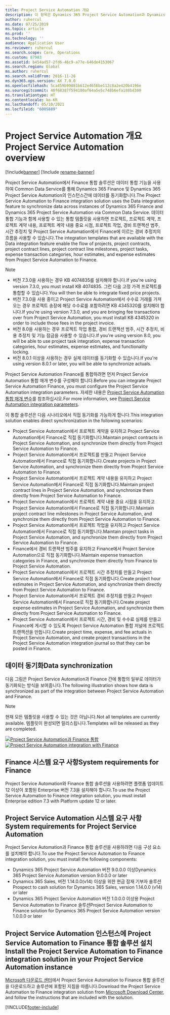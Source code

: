 ```yaml
---
title: Project Service Automation 개요
description: 이 항목은 Dynamics 365 Project Service Automation과 Dynamics 365 Finance 통합 솔루션에 대한 정보를 제공합니다.
author: ruhercul
ms.date: 07/25/2019
ms.topic: article
ms.prod: ''
ms.technology: ''
audience: Application User
ms.reviewer: ruhercul
ms.search.scope: Core, Operations
ms.custom: 87983
ms.assetid: b454ad57-2fd6-46c9-a77e-646de4153067
ms.search.region: Global
ms.author: ruhercul
ms.search.validFrom: 2016-11-28
ms.dyn365.ops.version: AX 7.0.0
ms.openlocfilehash: 5ca459b99881b612e4656be112c8a2e420b4196e
ms.sourcegitcommit: 40f68387f594180af64a5e5c748b6efa188bd300
ms.translationtype: HT
ms.contentlocale: ko-KR
ms.lasthandoff: 05/10/2021
ms.locfileid: "6005889"
---
```

# <a name="project-service-automation-overview"></a><span data-ttu-id="20e18-103">Project Service Automation 개요</span><span class="sxs-lookup"><span data-stu-id="20e18-103">Project Service Automation overview</span></span>

[!include[banner](../includes/banner.md)]
[!include [rename-banner](~/includes/cc-data-platform-banner.md)]

<span data-ttu-id="20e18-104">Project Service Automation에서 Finance 통합 솔루션은 데이터 통합 기능을 사용하여 Common Data Service를 통해 Dynamics 365 Finance 및 Dynamics 365 Project Service Automation의 인스턴스간에 데이터를 동기화합니다.</span><span class="sxs-lookup"><span data-stu-id="20e18-104">The Project Service Automation to Finance integration solution uses the Data integration feature to synchronize data across instances of Dynamics 365 Finance and Dynamics 365 Project Service Automation via Common Data Service.</span></span> <span data-ttu-id="20e18-105">데이터 통합 기능과 함께 사용할 수 있는 통합 템플릿을 사용하면 프로젝트, 프로젝트 계약, 프로젝트 계약 내용, 프로젝트 계약 내용 중요 시점, 프로젝트 작업, 경비 트랜잭션 범주, 시간 추정치 및 Project Service Automation에서 Finance에 이르는 경비 추정치의 흐름을 사용할 수 있습니다.</span><span class="sxs-lookup"><span data-stu-id="20e18-105">The integration templates that are available with the Data integration feature enable the flow of projects, project contracts, project contract lines, project contract line milestones, project tasks, expense transaction categories, hour estimates, and expense estimates from Project Service Automation to Finance.</span></span>

> [!NOTE]
> - <span data-ttu-id="20e18-106">버전 7.3.0을 사용하는 경우 KB 4074835를 설치해야 합니다.</span><span class="sxs-lookup"><span data-stu-id="20e18-106">If you're using version 7.3.0, you must install KB 4074835.</span></span> <span data-ttu-id="20e18-107">그런 다음 고정 가격 프로젝트를 통합할 수 있습니다.</span><span class="sxs-lookup"><span data-stu-id="20e18-107">You will then be able to integrate fixed price projects.</span></span>
> - <span data-ttu-id="20e18-108">버전 7.3.0을 사용 중이고 Project Service Automation에서 수수료 거래를 가져오는 경우 프로젝트 송장에 해당 수수료를 포함하려면 KB 4345320를 설치해야 합니다.</span><span class="sxs-lookup"><span data-stu-id="20e18-108">If you're using version 7.3.0, and you are bringing fee transactions over from Project Service Automation, you must install KB 4345320 in order to include those fees in the project invoice.</span></span>
> - <span data-ttu-id="20e18-109">버전 8.0을 사용하는 경우 프로젝트 작업 통합, 경비 트랜잭션 범주, 시간 추정치, 비용 추정치 및 기능 잠금을 사용할 수 있습니다.</span><span class="sxs-lookup"><span data-stu-id="20e18-109">If you're using version 8.0, you will be able to use project task integration, expense transaction categories, hour estimates, expense estimates, and functionality locking.</span></span>
> - <span data-ttu-id="20e18-110">버전 8.0.1 이상을 사용하는 경우 실제 데이터를 동기화할 수 있습니다.</span><span class="sxs-lookup"><span data-stu-id="20e18-110">If you're using version 8.0.1 or later, you will be able to synchronize actuals.</span></span>

<span data-ttu-id="20e18-111">Project Service Automation Finance를 통합하려면 먼저 Project Service Automation 통합 매개 변수를 구성해야 합니다.</span><span class="sxs-lookup"><span data-stu-id="20e18-111">Before you can integrate Project Service Automation Finance, you must configure the Project Service Automation integration parameters.</span></span> <span data-ttu-id="20e18-112">자세한 내용은 [Project Service Automation 통합 매개 변수](PSA-parameters.md)를 참조하십시오.</span><span class="sxs-lookup"><span data-stu-id="20e18-112">For more information, see [Project Service Automation integration parameters](PSA-parameters.md).</span></span>

<span data-ttu-id="20e18-113">이 통합 솔루션은 다음 시나리오에서 직접 동기화를 가능하게 합니다.</span><span class="sxs-lookup"><span data-stu-id="20e18-113">This integration solution enables direct synchronization in the following scenarios:</span></span>

- <span data-ttu-id="20e18-114">Project Service Automation에서 프로젝트 계약을 유지하고 Project Service Automation에서 Finance로 직접 동기화합니다.</span><span class="sxs-lookup"><span data-stu-id="20e18-114">Maintain project contracts in Project Service Automation, and synchronize them directly from Project Service Automation to Finance.</span></span>
- <span data-ttu-id="20e18-115">Project Service Automation에서 프로젝트를 만들고 Project Service Automation에서 Finance로 직접 동기화합니다.</span><span class="sxs-lookup"><span data-stu-id="20e18-115">Create projects in Project Service Automation, and synchronize them directly from Project Service Automation to Finance.</span></span>
- <span data-ttu-id="20e18-116">Project Service Automation에서 프로젝트 계약 내용을 유지하고 Project Service Automation에서 Finance로 직접 동기화합니다.</span><span class="sxs-lookup"><span data-stu-id="20e18-116">Maintain project contract lines in Project Service Automation, and synchronize them directly from Project Service Automation to Finance.</span></span>
- <span data-ttu-id="20e18-117">Project Service Automation에서 프로젝트 계약 내용 중요 시점을 유지하고 Project Service Automation에서 Finance로 직접 동기화합니다.</span><span class="sxs-lookup"><span data-stu-id="20e18-117">Maintain project contract line milestones in Project Service Automation, and synchronize them directly from Project Service Automation to Finance.</span></span>
- <span data-ttu-id="20e18-118">Project Service Automation에서 프로젝트 작업을 유지하고 Project Service Automation에서 Finance로 직접 동기화합니다.</span><span class="sxs-lookup"><span data-stu-id="20e18-118">Maintain project tasks in Project Service Automation, and synchronize them directly from Project Service Automation to Finance.</span></span>
- <span data-ttu-id="20e18-119">Finance에서 경비 트랜잭션 범주를 유지하고 Finance에서 Project Service Automation으로 직접 동기화합니다.</span><span class="sxs-lookup"><span data-stu-id="20e18-119">Maintain expense transaction categories in Finance, and synchronize them directly from Finance to Project Service Automation.</span></span>
- <span data-ttu-id="20e18-120">Project Service Automation에서 프로젝트 시간 추정치를 만들고 Project Service Automation에서 Finance로 직접 동기화합니다.</span><span class="sxs-lookup"><span data-stu-id="20e18-120">Create project hour estimates in Project Service Automation, and synchronize them directly from Project Service Automation to Finance.</span></span>
- <span data-ttu-id="20e18-121">Project Service Automation에서 프로젝트 경비 추정치를 만들고 Project Service Automation에서 Finance로 직접 동기화합니다.</span><span class="sxs-lookup"><span data-stu-id="20e18-121">Create project expense estimates in Project Service Automation, and synchronize them directly from Project Service Automation to Finance.</span></span>
- <span data-ttu-id="20e18-122">Project Service Automation에서 프로젝트 시간, 경비 및 수수료 실제를 만들고 Finance에 게시할 수 있도록 Project Service Automation 통합 저널에 프로젝트 트랜잭션을 만듭니다.</span><span class="sxs-lookup"><span data-stu-id="20e18-122">Create project time, expense, and fee actuals in Project Service Automation, and create project transactions in the Project Service Automation integration journal so that they can be posted in Finance.</span></span>

## <a name="data-synchronization"></a><span data-ttu-id="20e18-123">데이터 동기화</span><span class="sxs-lookup"><span data-stu-id="20e18-123">Data synchronization</span></span>

<span data-ttu-id="20e18-124">다음 그림은 Project Service Automation과 Finance 간에 통합의 일부로 데이터가 동기화되는 방식을 보여줍니다.</span><span class="sxs-lookup"><span data-stu-id="20e18-124">The following illustration shows how data is synchronized as part of the integration between Project Service Automation and Finance.</span></span>

> [!NOTE]
> <span data-ttu-id="20e18-125">현재 모든 템플릿을 사용할 수 있는 것은 아닙니다.</span><span class="sxs-lookup"><span data-stu-id="20e18-125">Not all templates are currently available.</span></span> <span data-ttu-id="20e18-126">템플릿이 완성되면 릴리스됩니다.</span><span class="sxs-lookup"><span data-stu-id="20e18-126">Templates will be released as they are completed.</span></span>

<span data-ttu-id="20e18-127">[![Project Service Automation과 Finance 통합](./media/PSA-integration.png)](./media/PSA-integration.png)</span><span class="sxs-lookup"><span data-stu-id="20e18-127">[![Project Service Automation integration with Finance](./media/PSA-integration.png)](./media/PSA-integration.png)</span></span>

## <a name="system-requirements-for-finance"></a><span data-ttu-id="20e18-128">Finance 시스템 요구 사항</span><span class="sxs-lookup"><span data-stu-id="20e18-128">System requirements for Finance</span></span>

<span data-ttu-id="20e18-129">Project Service Automation와 Finance 통합 솔루션을 사용하려면 플랫폼 업데이트 12 이상이 포함된 Enterprise 버전 7.3을 설치해야 합니다.</span><span class="sxs-lookup"><span data-stu-id="20e18-129">To use the Project Service Automation to Finance integration solution, you must install Enterprise edition 7.3 with Platform update 12 or later.</span></span>

## <a name="system-requirements-for-project-service-automation"></a><span data-ttu-id="20e18-130">Project Service Automation 시스템 요구 사항</span><span class="sxs-lookup"><span data-stu-id="20e18-130">System requirements for Project Service Automation</span></span>

<span data-ttu-id="20e18-131">Project Service Automation과 Finance 통합 솔루션을 사용하려면 다음 구성 요소를 설치해야 합니다.</span><span class="sxs-lookup"><span data-stu-id="20e18-131">To use the Project Service Automation to Finance integration solution, you must install the following components:</span></span>

- <span data-ttu-id="20e18-132">Dynamics 365 Project Service Automation 버전 9.0.0.0 이상</span><span class="sxs-lookup"><span data-stu-id="20e18-132">Dynamics 365 Project Service Automation version 9.0.0.0 or later</span></span>
- <span data-ttu-id="20e18-133">Dynamics 365 Sales, 버전 1.14.0.0(v14) 이상을 위한 현금 잠재 기부자 솔루션</span><span class="sxs-lookup"><span data-stu-id="20e18-133">Prospect to cash solution for Dynamics 365 Sales, version 1.14.0.0 (v14) or later</span></span>
- <span data-ttu-id="20e18-134">Dynamics 365 Project Service Automation 버전 1.0.0.0 이상용 Project Service Automation to Finance 솔루션</span><span class="sxs-lookup"><span data-stu-id="20e18-134">Project Service Automation to Finance solution for Dynamics 365 Project Service Automation version 1.0.0.0 or later</span></span>

## <a name="install-the-project-service-automation-to-finance-integration-solution-in-your-project-service-automation-instance"></a><span data-ttu-id="20e18-135">Project Service Automation 인스턴스에 Project Service Automation to Finance 통합 솔루션 설치</span><span class="sxs-lookup"><span data-stu-id="20e18-135">Install the Project Service Automation to Finance integration solution in your Project Service Automation instance</span></span>

<span data-ttu-id="20e18-136">[Microsoft 다운로드 센터](https://www.microsoft.com/download/details.aspx?id=57016)에서 Project Service Automation to Finance 통합 솔루션을 다운로드하고 솔루션에 포함된 지침을 따릅니다.</span><span class="sxs-lookup"><span data-stu-id="20e18-136">Download the Project Service Automation to Finance integration solution from [Microsoft Download Center](https://www.microsoft.com/download/details.aspx?id=57016), and follow the instructions that are included with the solution.</span></span>


[!INCLUDE[footer-include](../includes/footer-banner.md)]